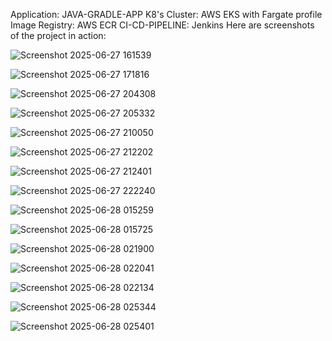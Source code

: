Application: JAVA-GRADLE-APP
K8's Cluster: AWS EKS with Fargate profile
Image Registry: AWS ECR
CI-CD-PIPELINE: Jenkins
Here are screenshots of the project in action:

![Screenshot 2025-06-27 161539](https://github.com/user-attachments/assets/c572bce7-5d2a-45ce-944a-26b06c151c93)

![Screenshot 2025-06-27 171816](https://github.com/user-attachments/assets/2e91169c-0bcf-481d-afc7-a878098ff01a)

![Screenshot 2025-06-27 204308](https://github.com/user-attachments/assets/8bd84230-388a-4189-9618-20ce763164f1)

![Screenshot 2025-06-27 205332](https://github.com/user-attachments/assets/ebc58762-1576-49b3-a656-732cc5660058)

![Screenshot 2025-06-27 210050](https://github.com/user-attachments/assets/a9cec705-677b-4954-8f11-f8e1feacffd7)

![Screenshot 2025-06-27 212202](https://github.com/user-attachments/assets/4adc2a9c-057b-4f3a-a4c7-c7baa5338117)

![Screenshot 2025-06-27 212401](https://github.com/user-attachments/assets/1aa9803a-9099-4cfb-ab8d-0a61a9a6c088)

![Screenshot 2025-06-27 222240](https://github.com/user-attachments/assets/18f4f674-9cc2-4906-980a-c59b48e72ecf)

![Screenshot 2025-06-28 015259](https://github.com/user-attachments/assets/f7701c3e-f471-4b4b-888a-a404941bcac8)

![Screenshot 2025-06-28 015725](https://github.com/user-attachments/assets/c44efd2f-7ba4-48e2-924e-66e4dc557e66)

![Screenshot 2025-06-28 021900](https://github.com/user-attachments/assets/5e571dc7-d743-4844-953d-a7385455cdcb)

![Screenshot 2025-06-28 022041](https://github.com/user-attachments/assets/5b44f284-b634-48de-a998-39985f1da898)

![Screenshot 2025-06-28 022134](https://github.com/user-attachments/assets/2df470c7-a6fa-49c8-92e7-f271f7f1d27c)

![Screenshot 2025-06-28 025344](https://github.com/user-attachments/assets/e9dbf3e0-f265-4fe4-b4f5-643eaa6c3253)

![Screenshot 2025-06-28 025401](https://github.com/user-attachments/assets/d4885062-27de-45bc-ab31-f08ae7d0b985)
